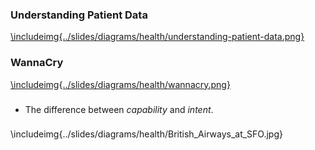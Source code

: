 ### Understanding Patient Data

[\includeimg{../slides/diagrams/health/understanding-patient-data.png}](https://wellcome.ac.uk/news/understanding-patient-data-launches-today)

### WannaCry

[\includeimg{../slides/diagrams/health/wannacry.png}](https://www.telegraph.co.uk/news/2017/05/12/nhs-hit-major-cyber-attack-hackers-demanding-ransom/)

### 

* The difference between *capability* and *intent*.

### 

\includeimg{../slides/diagrams/health/British_Airways_at_SFO.jpg}
